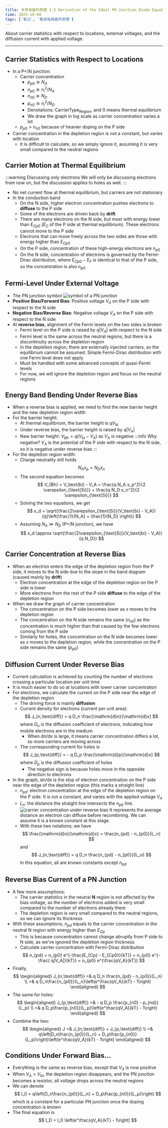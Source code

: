 ```yaml
---
title: 半导体器件原理 1.5 Derivation of the Ideal PN Junction Diode Equation
time: 2025-10-04
tags: ['笔记', '集成电路器件原理']
---
```


About carrier statistics with respect to locations, external voltages, and the diffusion current with applied voltage.

---

## Carrier Statistics with Respect to Locations

- In a P+/N junction:
  - Carrier concentration
    - $p_{p0} \cong N_A$
    - $n_{p0} \cong n_i^2 / N_A$
    - $n_{n0} \cong N_D$
    - $p_{n0} \cong n_i^2 / N_D$
    - Denotations: $\text{CarrierType}_{\text{Region}}$, and 0 means thermal equilibrium
    - We draw the graph in log scale as carrier concentration varies a lot
  - $p_{p0} \gt n_{n0}$ because of heavier doping on the P side
- Carrier concentration in the depletion region is not a constant, but varies with location
  - It is difficult to calculate, so we simply ignore it, assuming it is very small compared to the neutral regions

## Carrier Motion at Thermal Equilibrium

:::warning Discussing only electrons
We will only be discussing electrons from now on, but the discussion applies to holes as well.
:::

- No net current flow at thermal equilibrium, but carriers are not stationary
- In the conduction band
  - On the N side, higher electron concentration pushes electrons to **diffuse** to the P side
  - Some of the electrons are driven back by **drift**
  - There are many electrons on the N side, but most with energy lower than $E_{Cp0}$ ($E_C$ of the P side at thermal equilibrium). These electrons cannot move to the P side
  - Electrons that can move freely across the two sides are those with energy higher than $E_{Cp0}$
  - On the P side, concentration of these high-energy electrons are $n_{p0}$
  - On the N side, concentration of electrons is governed by the Fermi-Dirac distribution, where $E_{Cp0} - E_F$ is identical to that of the P side, so the concentration is also $n_{p0}$

## Fermi-Level Under External Voltage

- The PN junction symbol
  ![symbol of a PN junction](./pn-junction-symbol.png)
- **Positive Bias/Forward Bias**: Positive voltage $V_A$ on the P side with respect to the N side
- **Negative Bias/Reverse Bias**: Negative voltage $V_A$ on the P side with respect to the N side
- At **reverse bias**, alignment of the Fermi levels on the two sides is broken
  - Fermi level on the P side is raised by $q|V_A|$ with respect to the N side
  - Fermi level is the same across the neutral regions, but there is a discontinuity across the depletion region
  - In the depletion region, there are externally injected carriers, so the equilibrium cannot be assumed. Simple Fermi-Dirac distribution with one Fermi level does not apply
  - Must be handled with some advanced concepts of quasi-Fermi levels
  - For now, we will ignore the depletion region and focus on the neutral regions

## Energy Band Bending Under Reverse Bias

- When a reverse bias is applied, we need to find the new barrier height and the new depletion region width
- For the barrier height:
  - At thermal equilibrium, the barrier height is $qV_\text{bi}$
  - Under reverse bias, the barrier height is raised by $q|V_A|$
  - New barrier height: $V_{Bh} = q(V_\text{bi} - V_A)$ as $V_A$ is negative
    :::info Why negative?
    $V_A$ is the potential of the P side with respect to the N side, so it is negative under reverse bias
    :::
- For the depletion region width:
  - Charge neutrality still holds
    $$
      N_A x_p = N_D x_n
    $$
  - The second equation becomes
    $$
      V_{Bh} = V_\text{bi} - V_A = \frac{q N_A x_p^2}{2 \varepsilon_{\text{Si}}} + \frac{q N_D x_n^2}{2 \varepsilon_{\text{Si}}}
    $$
  - Solving the two equations, we get
    $$
      x_d = \sqrt{\frac{2\varepsilon_{\text{Si}}(V_\text{bi} - V_A)}{q}\left(\frac{1}{N_A} + \frac{1}{N_D} \right)}
    $$
  - Assuming $N_A \gg N_D$ (P+/N junction), we have
    $$
      x_d \approx \sqrt{\frac{2\varepsilon_{\text{Si}}(V_\text{bi} - V_A)}{q N_D}}
    $$

## Carrier Concentration at Reverse Bias

- When an electron enters the edge of the depletion region from the P side, it moves to the N side due to the slope in the band diagram (caused mainly by **drift**)
  - Electron concentration at the edge of the depletion region on the P side is lower
  - More electrons from the rest of the P side **diffuse** to the edge of the depletion region
- When we draw the graph of carrier concentration
  - The concentration on the P side becomes lower as $x$ moves to the depletion region
  - The concentration on the N side remains the same ($n_{n0}$) as the concentration is much higher than that caused by the few electrons coming from the P side
  - Similarly for holes, the concentration on the N side becomes lower as $x$ moves to the depletion region, while the concentration on the P side remains the same ($p_{p0}$)

## Diffusion Current Under Reverse Bias

- Current calculation is achieved by counting the number of electrons crossing a particular location per unit time
- It is much easier to do so at locations with lower carrier concentration
- For electrons, we calculate the current on the P side near the edge of the depletion region
  - The driving force is mainly **diffusion**
  - Current density for electrons (current per unit area):
    $$
      J_{n,\text{diff}} = q D_n \frac{\mathrm{d}n}{\mathrm{d}x}
    $$
    where $D_n$ is the diffusion coefficient of electrons, indicating how mobile electrons are in the medium
    - When $\mathrm{d}n/\mathrm{d}x$ is large, it means carrier concentration differs a lot, so more carriers are moving across
  - The corresponding current for holes is
    $$
      J_{p,\text{diff}} = - q D_p \frac{\mathrm{d}p}{\mathrm{d}x}
    $$
    where $D_p$ is the diffusion coefficient of holes
    - The negative sign is because holes move in the opposite direction to electrons
- In the graph, $\mathrm{d}n/\mathrm{d}x$ is the slop of electron concentration on the P side near the edge of the depletion region (this marks a straight line)
  - $n_{pd}$: electron concentration at the edge of the depletion region on the P side. It is not a constant, and varies with the applied voltage $V_A$
  - $L_n$: the distance the straight line intersects the $n_{p0}$ line.
    ![carrier concentration under reverse bias](./carrier-concentration-under-reverse-bias.png)
    It represents the average distance an electron can diffuse before recombining. We can assume it is a known constant at this stage.
  - With these two notations, we have
    $$
      \frac{\mathrm{d}n}{\mathrm{d}x} = \frac{n_{pd} - n_{p0}}{L_n}
    $$
    and
    $$
      J_{n,\text{diff}} = q D_n \frac{n_{pd} - n_{p0}}{L_n}
    $$
    In this equation, all are known constants except $n_{pd}$

## Reverse Bias Current of a PN Junction

- A few more assumptions:
  - The carrier statistics in the neutral **N** region is not affected by the bias voltage, as the number of electrons added is very small compared to the number of electrons already there
  - The depletion region is very small compared to the neutral regions, so we can ignore its thickness
- With these assumptions, $n_{pd}$ equals to the carrier concentration in the neutral N region with energy higher than $E_{Cp}$
  - This is because concentration cannot change abruptly from P side to N side, as we've ignored the depletion region thickness
  - Calculate carrier concentration with Fermi-Dirac distribution
    $$
      n_{pd} = n_{p0} e^{-\frac{E_{Cp} - E_{Cp0}}{kT}} = n_{p0} e^{-\frac{ q|V_A|}{kT}} = n_{p0} e^{\frac{qV_A}{kT}}
    $$
- Finally,
  $$
  \begin{aligned}
    J_{n,\text{diff}} =& q D_n \frac{n_{pd} - n_{p0}}{L_n} \\
    =& q D_n\frac{n_{p0}}{L_n}\left(e^\frac{qV_A}{kT} - 1\right)
  \end{aligned}
  $$
- The same for holes:
  $$
  \begin{aligned}
    J_{p,\text{diff}} =& - q D_p \frac{p_{n0} - p_{nd}}{L_p} \\
    =& q D_p\frac{p_{n0}}{L_p}\left(e^\frac{qV_A}{kT} - 1\right)
  \end{aligned}
  $$
- Combine the two:
  $$
  \begin{aligned}
    J =& J_{n,\text{diff}} + J_{p,\text{diff}} \\
    =& q\left(D_n\frac{n_{p0}}{L_n} + D_p\frac{p_{n0}}{L_p}\right)\left(e^\frac{qV_A}{kT} - 1\right)
  \end{aligned}
  $$

## Conditions Under Forward Bias...

- Everything is the same as reverse bias, except that $V_A$ is now positive
- When $V_A > V_\text{bi}$, the depletion region disappears, and the PN junction becomes a resistor, all voltage drops across the neutral regions
- We can denote
  $$
    I_0 = q\left(D_n\frac{n_{p0}}{L_n} + D_p\frac{p_{n0}}{L_p}\right)
  $$
  which is a constant for a particular PN junction once the doping concentration is known
- The final equation is
  $$
    I_D = I_0 \left(e^\frac{qV_A}{kT} - 1\right)
  $$
